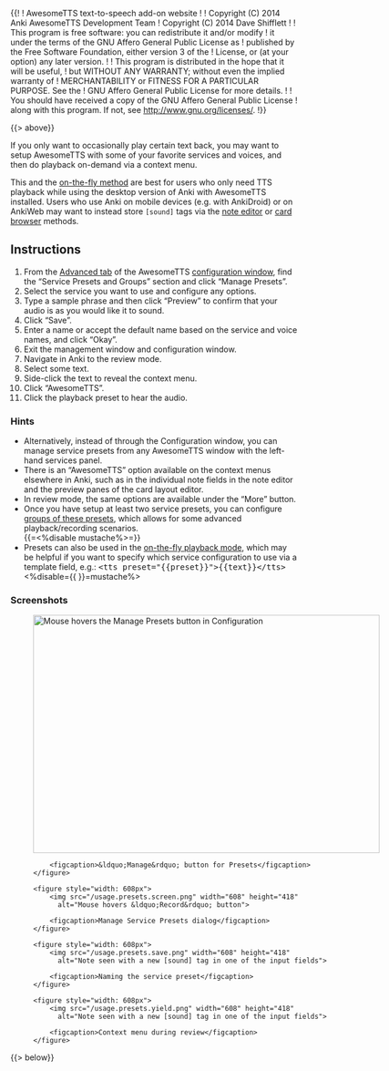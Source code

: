{{!
  ! AwesomeTTS text-to-speech add-on website
  !
  ! Copyright (C) 2014       Anki AwesomeTTS Development Team
  ! Copyright (C) 2014       Dave Shifflett
  !
  ! This program is free software: you can redistribute it and/or modify
  ! it under the terms of the GNU Affero General Public License as
  ! published by the Free Software Foundation, either version 3 of the
  ! License, or (at your option) any later version.
  !
  ! This program is distributed in the hope that it will be useful,
  ! but WITHOUT ANY WARRANTY; without even the implied warranty of
  ! MERCHANTABILITY or FITNESS FOR A PARTICULAR PURPOSE.  See the
  ! GNU Affero General Public License for more details.
  !
  ! You should have received a copy of the GNU Affero General Public License
  ! along with this program.  If not, see <http://www.gnu.org/licenses/>.
  !}}

{{> above}}

<p>If you only want to occasionally play certain text back, you may want to
  setup AwesomeTTS with some of your favorite services and voices, and then do
  playback on-demand via a context menu.</p>

<p>This and the <a href="on-the-fly" rel="prev">on-the-fly method</a> are best
  for users who only need TTS playback while using the desktop version of Anki
  with AwesomeTTS installed. Users who use Anki on mobile devices (e.g. with
  AnkiDroid) or on AnkiWeb may want to instead store <code>[sound]</code> tags
  via the <a href="editor">note editor</a> or <a href="browser">card
  browser</a> methods.</p>

<h2>Instructions</h2>

<ol>
    <li>From the <a href="/config/advanced">Advanced tab</a> of the AwesomeTTS
      <a href="/config">configuration window</a>, find the &ldquo;Service
      Presets and Groups&rdquo; section and click &ldquo;Manage
      Presets&rdquo;.</li>
    <li>Select the service you want to use and configure any options.</li>
    <li>Type a sample phrase and then click &ldquo;Preview&rdquo; to confirm
      that your audio is as you would like it to sound.</li>
    <li>Click &ldquo;Save&rdquo;.</li>
    <li>Enter a name or accept the default name based on the service and voice
      names, and click &ldquo;Okay&rdquo;.</li>
    <li>Exit the management window and configuration window.</li>
    <li>Navigate in Anki to the review mode.</li>
    <li>Select some text.</li>
    <li>Side-click the text to reveal the context menu.</li>
    <li>Click &ldquo;AwesomeTTS&rdquo;.</li>
    <li>Click the playback preset to hear the audio.</li>
</ol>

<h3>Hints</h3>

<ul>
    <li>Alternatively, instead of through the Configuration window, you can
      manage service presets from any AwesomeTTS window with the left-hand
      services panel.</li>
    <li>There is an &ldquo;AwesomeTTS&rdquo; option available on the context
      menus elsewhere in Anki, such as in the individual note fields in the
      note editor and the preview panes of the card layout editor.</li>
    <li>In review mode, the same options are available under the
      &ldquo;More&rdquo; button.</li>
    <li>Once you have setup at least two service presets, you can configure
      <a href="groups" rel="next">groups of these presets</a>, which allows
      for some advanced playback/recording scenarios.</li>
    {{=<%disable mustache%>=}}
        <li>Presets can also be used in the <a href="on-the-fly">on-the-fly
          playback mode</a>, which may be helpful if you want to specify which
          service configuration to use via a template field, e.g.:
          <kbd>&lt;tts&nbsp;preset="{{preset}}"&gt;{{text}}&lt;/tts&gt;</kbd></li>
    <%disable={{ }}=mustache%>
</ul>

<h3>Screenshots</h3>

<div class="grid">
    <figure style="width: 608px">
        <img src="/usage.presets.config.png" width="608" height="418"
          alt="Mouse hovers the Manage Presets button in Configuration">

        <figcaption>&ldquo;Manage&rdquo; button for Presets</figcaption>
    </figure>

    <figure style="width: 608px">
        <img src="/usage.presets.screen.png" width="608" height="418"
          alt="Mouse hovers &ldquo;Record&rdquo; button">

        <figcaption>Manage Service Presets dialog</figcaption>
    </figure>

    <figure style="width: 608px">
        <img src="/usage.presets.save.png" width="608" height="418"
          alt="Note seen with a new [sound] tag in one of the input fields">

        <figcaption>Naming the service preset</figcaption>
    </figure>

    <figure style="width: 608px">
        <img src="/usage.presets.yield.png" width="608" height="418"
          alt="Note seen with a new [sound] tag in one of the input fields">

        <figcaption>Context menu during review</figcaption>
    </figure>
</div>

{{> below}}

